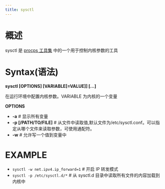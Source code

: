 ```yaml
---
title: sysctl
---
```


# 概述

sysctl 是 [procps 工具集](/docs/1.操作系统/Linux%20管理/Linux%20系统管理工具/procps%20工具集.md) 中的一个用于控制内核参数的工具

# Syntax(语法)

**sysctl \[OPTIONS] \[VARIABLE\[=VALUE]] \[...]**

在运行环境中配置内核参数。VARIABLE 为内核的一个变量

**OPTIONS**

- **-a** # 显示所有变量
- **-p \[/PATH/TO/FILE]** # 从文件中读取值,默认文件为/etc/sysctl.conf。可以指定从哪个文件来读取参数，可使用通配符。
- **-w** # 允许写一个值到变量中

# EXAMPLE

- `sysctl -w net.ipv4.ip_forward=1` # 开启 IP 转发模式
- `sysctl -p /etc/sysctl.d/*` # 从 sysctl.d 目录中读取所有文件的内容加载到内核中
